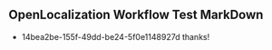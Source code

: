 ## OpenLocalization Workflow Test MarkDown
* 14bea2be-155f-49dd-be24-5f0e1148927d thanks!

<!--HONumber=Aug16_HO1-->


